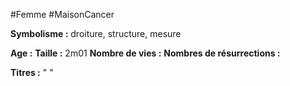 #Femme #MaisonCancer 

**Symbolisme :** droiture, structure, mesure

**Age :**
**Taille :** 2m01
**Nombre de vies :**
**Nombres de résurrections :**

**Titres :** 
"
"

